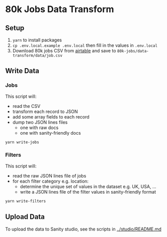 # 80k Jobs Data Transform

## Setup

1. `yarn` to install packages
2. `cp .env.local.example .env.local` then fill in the values in `.env.local`
3. Download 80k jobs CSV from
   [airtable](https://airtable.com/shrD9UEKusc6BYWWc/tbl5zkv6T7WSivZ89) and save
   to `80k-jobs/data-transform/data/job.csv`

## Write Data

### Jobs

This script will:

- read the CSV
- transform each record to JSON
- add some array fields to each record
- dump two JSON lines files
  - one with raw docs
  - one with sanity-friendly docs

```bash
yarn write-jobs
```

### Filters

This script will:

- read the raw JSON lines file of jobs
- for each filter category e.g. location:
  - determine the unique set of values in the dataset e.g. UK, USA, ...
  - write a JSON lines file of the filter values in sanity-friendly format

```bash
yarn write-filters
```

## Upload Data

To upload the data to Sanity studio, see the scripts in
[../studio/README.md](../studio/README.md)
